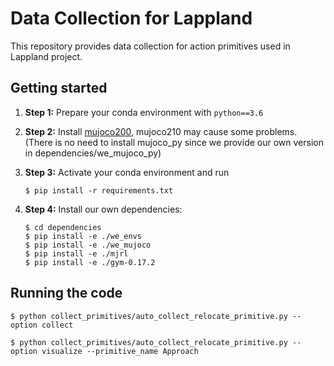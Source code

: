 # Data Collection for Lappland

This repository provides data collection for action primitives used in Lappland project.

## Getting started

1. **Step 1:** Prepare your conda environment with ```python==3.6```

2. **Step 2:** Install [mujoco200](https://mujoco.org/), mujoco210 may cause some problems. (There is no need to install mujoco_py since we provide our own version in dependencies/we_mujoco_py)

3. **Step 3:** Activate your conda environment and run 

    ```
    $ pip install -r requirements.txt
    ```

4. **Step 4:** Install our own dependencies:

    ```
    $ cd dependencies
    $ pip install -e ./we_envs
    $ pip install -e ./we_mujoco
    $ pip install -e ./mjrl
    $ pip install -e ./gym-0.17.2
    ```
## Running the code
```
$ python collect_primitives/auto_collect_relocate_primitive.py --option collect

$ python collect_primitives/auto_collect_relocate_primitive.py --option visualize --primitive_name Approach
```
